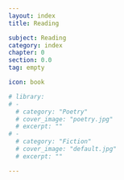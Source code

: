```yaml
---
layout: index
title: Reading

subject: Reading
category: index
chapter: 0
section: 0.0
tag: empty

icon: book

# library:
# -
  # category: "Poetry"
  # cover_image: "poetry.jpg"
  # excerpt: ""
# -
  # category: "Fiction"
  # cover_image: "default.jpg"
  # excerpt: ""

---
```

